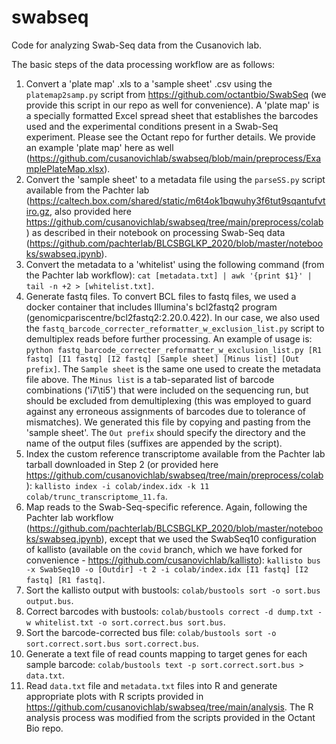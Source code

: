 # swabseq
Code for analyzing Swab-Seq data from the Cusanovich lab.

The basic steps of the data processing workflow are as follows:

1. Convert a 'plate map' .xls to a 'sample sheet' .csv using the `platemap2samp.py` script from https://github.com/octantbio/SwabSeq (we provide this script in our repo as well for convenience). A 'plate map' is a specially formatted Excel spread sheet that establishes the barcodes used and the experimental conditions present in a Swab-Seq experiment. Please see the Octant repo for further details. We provide an example 'plate map' here as well (https://github.com/cusanovichlab/swabseq/blob/main/preprocess/ExamplePlateMap.xlsx).
2. Convert the 'sample sheet' to a metadata file using the `parseSS.py` script available from the Pachter lab (https://caltech.box.com/shared/static/m6t4ok1bqwuhy3f6tut9sqantufvtiro.gz, also provided here https://github.com/cusanovichlab/swabseq/tree/main/preprocess/colab) as described in their notebook on processing Swab-Seq data (https://github.com/pachterlab/BLCSBGLKP_2020/blob/master/notebooks/swabseq.ipynb).
3. Convert the metadata to a 'whitelist' using the following command (from the Pachter lab workflow): `cat [metadata.txt] | awk '{print $1}' | tail -n +2 > [whitelist.txt]`.
4. Generate fastq files. To convert BCL files to fastq files, we used a docker container that includes Illumina's bcl2fastq2 program (genomicpariscentre/bcl2fastq2:2.20.0.422). In our case, we also used the `fastq_barcode_correcter_reformatter_w_exclusion_list.py` script to demultiplex reads before further processing. An example of usage is: `python fastq_barcode_correcter_reformatter_w_exclusion_list.py [R1 fastq] [I1 fastq] [I2 fastq] [Sample sheet] [Minus list] [Out prefix]`. The `Sample sheet` is the same one used to create the metadata file above. The `Minus list` is a tab-separated list of barcode combinations ('i7\ti5') that were included on the sequencing run, but should be excluded from demultiplexing (this was employed to guard against any erroneous assignments of barcodes due to tolerance of mismatches). We generated this file by copying and pasting from the 'sample sheet'. The `Out prefix` should specify the directory and the name of the output files (suffixes are appended by the script).
5. Index the custom reference transcriptome available from the Pachter lab tarball downloaded in Step 2 (or provided here https://github.com/cusanovichlab/swabseq/tree/main/preprocess/colab): `kallisto index -i colab/index.idx -k 11 colab/trunc_transcriptome_11.fa`.
6. Map reads to the Swab-Seq-specific reference. Again, following the Pachter lab workflow (https://github.com/pachterlab/BLCSBGLKP_2020/blob/master/notebooks/swabseq.ipynb), except that we used the SwabSeq10 configuration of kallisto (available on the `covid` branch, which we have forked for convenience - https://github.com/cusanovichlab/kallisto): `kallisto bus -x SwabSeq10 -o [Outdir] -t 2 -i colab/index.idx [I1 fastq] [I2 fastq] [R1 fastq]`.
7. Sort the kallisto output with bustools: `colab/bustools sort -o sort.bus output.bus`.
8. Correct barcodes with bustools: `colab/bustools correct -d dump.txt -w whitelist.txt -o sort.correct.bus sort.bus`.
9. Sort the barcode-corrected bus file: `colab/bustools sort -o sort.correct.sort.bus sort.correct.bus`.
10. Generate a text file of read counts mapping to target genes for each sample barcode: `colab/bustools text -p sort.correct.sort.bus > data.txt`.
11. Read `data.txt` file and `metadata.txt` files into R and generate appropriate plots with R scripts provided in https://github.com/cusanovichlab/swabseq/tree/main/analysis. The R analysis process was modified from the scripts provided in the Octant Bio repo.

